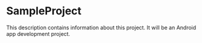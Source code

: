 # SampleProject
This description contains information about this project. It will be an Android app development project. 
